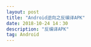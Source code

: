 ```yaml
---
layout: post
title: "Android逆向之反编译APK"
date: 2018-10-24 14：30
description: "反编译APK"
tag: Android
---
```


